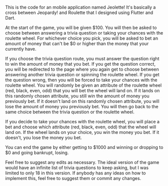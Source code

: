 This is the code for an mobile application named Jeolette! It's basically a cross between Jeopardy! and Roulette that I designed using Flutter and Dart. 

At the start of the game, you will be given $100. You will then be asked to choose between answering a trivia question or taking your chances with the roulette wheel. For whichever choice you pick, you will be asked to bet an amount of money that can't be $0 or higher than the money that your currently have. 

If you choose the trivia question route, you must answer the question right to win the amount of money that you bet. If you get the question correct, you will be redirected to the page where you again get to choose between answering another trivia question or spinning the roulette wheel. If you get the question wrong, then you will be forced to take your chances with the roulette wheel. You will randomly be given an attribute of the roulette wheel (red, black, even, odd) that you will bet the wheel will land on. If it lands on this randomly chosen attribute, you still win the amount of money you previously bet. If it doesn't land on this randomly chosen attribute, you will lose the amount of money you previously bet. You will then go back to the same choice between the trivia question or the roulette wheel.

If you decide to take your chances with the roulette wheel, you will place a bet and choose which attribute (red, black, even, odd) that the wheel will land on. If the wheel lands on your choice, you win the money you bet. If it doesn't, you lose the money you bet.

You can end the game by either getting to $1000 and winning or dropping to $0 and going bankrupt, losing. 

Feel free to suggest any edits as necessary. The ideal version of the game would have an infinite list of trivia questions to keep asking, but I was limited to only 18 in this version. If anybody has any ideas on how to implement this, feel free to suggest them or commit any changes. 
